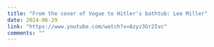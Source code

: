 ```yaml
---
title: "From the cover of Vogue to Hitler's bathtub: Lee Miller"
date: 2024-06-29
link: "https://www.youtube.com/watch?v=Azyz3Gr2Ivc"
comments: ""
---
```


